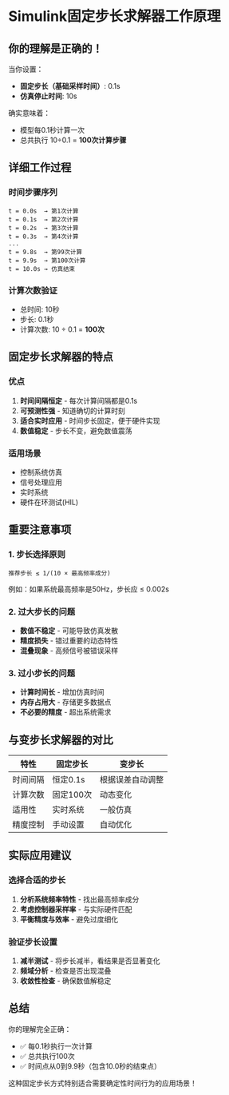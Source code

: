 # Simulink固定步长求解器工作原理

## 你的理解是正确的！

当你设置：
- **固定步长（基础采样时间）**: 0.1s
- **仿真停止时间**: 10s

确实意味着：
- 模型每0.1秒计算一次
- 总共执行 10÷0.1 = **100次计算步骤**

## 详细工作过程

### 时间步骤序列
```
t = 0.0s  → 第1次计算
t = 0.1s  → 第2次计算  
t = 0.2s  → 第3次计算
t = 0.3s  → 第4次计算
...
t = 9.8s  → 第99次计算
t = 9.9s  → 第100次计算
t = 10.0s → 仿真结束
```

### 计算次数验证
- 总时间: 10秒
- 步长: 0.1秒
- 计算次数: 10 ÷ 0.1 = **100次**

## 固定步长求解器的特点

### 优点
1. **时间间隔恒定** - 每次计算间隔都是0.1s
2. **可预测性强** - 知道确切的计算时刻
3. **适合实时应用** - 时间步长固定，便于硬件实现
4. **数值稳定** - 步长不变，避免数值震荡

### 适用场景
- 控制系统仿真
- 信号处理应用
- 实时系统
- 硬件在环测试(HIL)

## 重要注意事项

### 1. 步长选择原则
```
推荐步长 ≤ 1/(10 × 最高频率成分)
```
例如：如果系统最高频率是50Hz，步长应 ≤ 0.002s

### 2. 过大步长的问题
- **数值不稳定** - 可能导致仿真发散
- **精度损失** - 错过重要的动态特性
- **混叠现象** - 高频信号被错误采样

### 3. 过小步长的问题
- **计算时间长** - 增加仿真时间
- **内存占用大** - 存储更多数据点
- **不必要的精度** - 超出系统需求

## 与变步长求解器的对比

| 特性 | 固定步长 | 变步长 |
|------|----------|--------|
| 时间间隔 | 恒定0.1s | 根据误差自动调整 |
| 计算次数 | 固定100次 | 动态变化 |
| 适用性 | 实时系统 | 一般仿真 |
| 精度控制 | 手动设置 | 自动优化 |

## 实际应用建议

### 选择合适的步长
1. **分析系统频率特性** - 找出最高频率成分
2. **考虑控制器采样率** - 与实际硬件匹配
3. **平衡精度与效率** - 避免过度细化

### 验证步长设置
1. **减半测试** - 将步长减半，看结果是否显著变化
2. **频域分析** - 检查是否出现混叠
3. **收敛性检查** - 确保数值解稳定

## 总结

你的理解完全正确：
- ✅ 每0.1秒执行一次计算
- ✅ 总共执行100次
- ✅ 时间点从0到9.9秒（包含10.0秒的结束点）

这种固定步长方式特别适合需要确定性时间行为的应用场景！